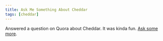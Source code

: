 ```yaml
---
title: Ask Me Something About Cheddar
tags: [cheddar]
---
```


Answered a question on Quora about Cheddar. It was kinda fun. [Ask some more](http://www.quora.com/Cheddar).
